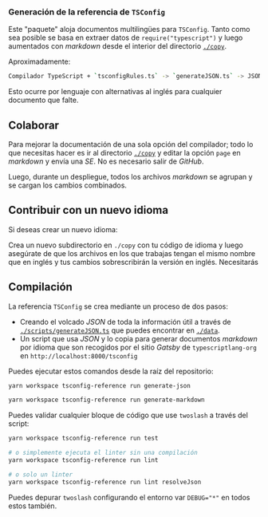 ### Generación de la referencia de `TSConfig`

Este "paquete" aloja documentos multilingües para `TSConfig`. Tanto como sea posible se basa
en extraer datos de `require("typescript")` y luego aumentados con *markdown* desde el interior del
directorio [`./copy`](./copy).

Aproximadamente:

```sh
Compilador TypeScript + `tsconfigRules.ts` -> `generateJSON.ts` -> JSON (in output) -> `generateMarkdown.ts` -> Markdown (in output)
```

Esto ocurre por lenguaje con alternativas al inglés para cualquier documento que falte.

## Colaborar

Para mejorar la documentación de una sola opción del compilador; todo lo que necesitas hacer es ir al directorio [`./copy`](./copy) y
editar la opción `page` en *markdown* y envía una *SE*. No es necesario salir de *GitHub*.

Luego, durante un despliegue, todos los archivos *markdown* se agrupan y se cargan los cambios combinados.

## Contribuir con un nuevo idioma

Si deseas crear un nuevo idioma:

Crea un nuevo subdirectorio en `./copy` con tu código de idioma y luego asegúrate de que los archivos en los que trabajas tengan el mismo
nombre que en inglés y tus cambios sobrescribirán la versión en inglés. Necesitarás

## Compilación

La referencia `TSConfig` se crea mediante un proceso de dos pasos:

- Creando el volcado *JSON* de toda la información útil a través de [`./scripts/generateJSON.ts`](scripts/generateJSON.ts) que puedes encontrar en [`./data`](./data).
- Un script que usa *JSON* y lo copia para generar documentos *markdown* por idioma que son recogidos por el sitio *Gatsby* de `typescriptlang-org` en `http://localhost:8000/tsconfig`

Puedes ejecutar estos comandos desde la raíz del repositorio:

```sh
yarn workspace tsconfig-reference run generate-json

yarn workspace tsconfig-reference run generate-markdown
```

Puedes validar cualquier bloque de código que use `twoslash` a través del script:

```sh
yarn workspace tsconfig-reference run test

# o simplemente ejecuta el linter sin una compilación
yarn workspace tsconfig-reference run lint

# o solo un linter
yarn workspace tsconfig-reference run lint resolveJson
```

Puedes depurar `twoslash` configurando el entorno var `DEBUG="*"` en todos estos también.
